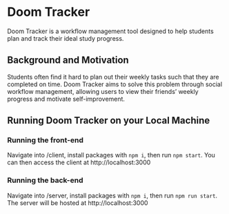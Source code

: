 # Doom Tracker
Doom Tracker is a workflow management tool designed to help students plan and track their ideal study progress.

## Background and Motivation
Students often find it hard to plan out their weekly tasks such that they are completed on time. Doom Tracker aims to solve this problem through social workflow management, allowing users to view their friends’ weekly progress and motivate self-improvement.

## Running Doom Tracker on your Local Machine
### Running the front-end
Navigate into /client, install packages with ```npm i```, then run ```npm start```. You can then access the client at http://localhost:3000

### Running the back-end
Navigate into /server, install packages with ```npm i```, then run ```npm run start```. The server will be hosted at http://localhost:3000
